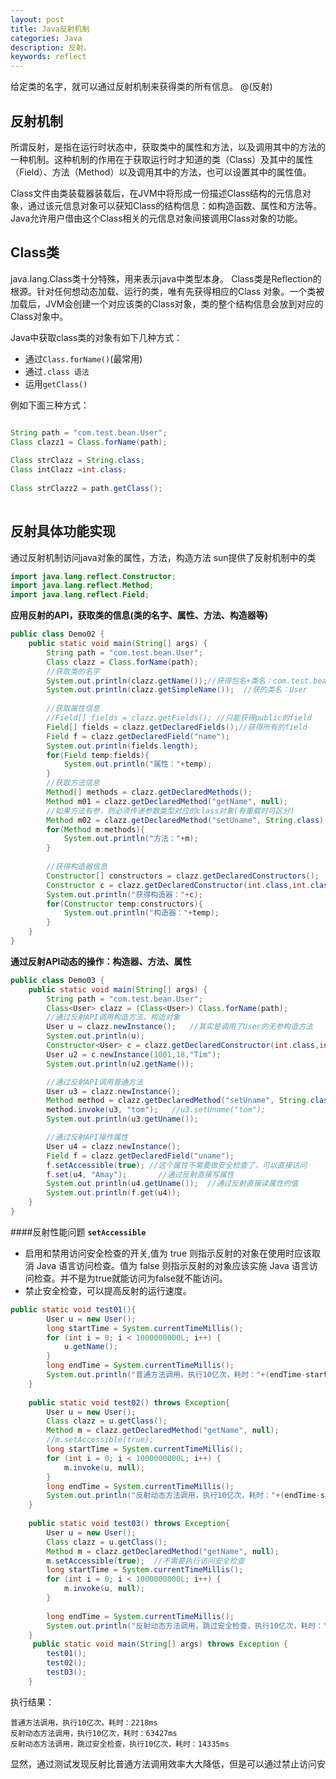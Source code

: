 ```yaml
---
layout: post
title: Java反射机制
categories: Java
description: 反射。
keywords: reflect
---
```

给定类的名字，就可以通过反射机制来获得类的所有信息。
@(反射)
## 反射机制

所谓反射，是指在运行时状态中，获取类中的属性和方法，以及调用其中的方法的一种机制。这种机制的作用在于获取运行时才知道的类（Class）及其中的属性（Field）、方法（Method）以及调用其中的方法，也可以设置其中的属性值。

Class文件由类装载器装载后，在JVM中将形成一份描述Class结构的元信息对象，通过该元信息对象可以获知Class的结构信息：如构造函数、属性和方法等。Java允许用户借由这个Class相关的元信息对象间接调用Class对象的功能。

## Class类

java.lang.Class类十分特殊，用来表示java中类型本身。
Class类是Reflection的根源。针对任何想动态加载、运行的类，唯有先获得相应的Class 对象。一个类被加载后，JVM会创建一个对应该类的Class对象，类的整个结构信息会放到对应的Class对象中。

Java中获取class类的对象有如下几种方式：
- 通过`Class.forName()`(最常用)
- 通过`.class 语法`
- 运用`getClass()`

例如下面三种方式：

```java

String path = "com.test.bean.User";
Class clazz1 = Class.forName(path);
          
Class strClazz = String.class;
Class intClazz =int.class;
  
Class strClazz2 = path.getClass();
  
```
## 反射具体功能实现
通过反射机制访问java对象的属性，方法，构造方法
sun提供了反射机制中的类

```java
import java.lang.reflect.Constructor;
import java.lang.reflect.Method;
import java.lang.reflect.Field;
```

**应用反射的API，获取类的信息(类的名字、属性、方法、构造器等)**
```java
public class Demo02 {
	public static void main(String[] args) {
		String path = "com.test.bean.User";
		Class clazz = Class.forName(path);
		//获取类的名字
		System.out.println(clazz.getName());//获得包名+类名：com.test.bean.User
		System.out.println(clazz.getSimpleName());  //获的类名：User
             
		//获取属性信息
		//Field[] fields = clazz.getFields(); //只能获得public的field
		Field[] fields = clazz.getDeclaredFields();//获得所有的field
		Field f = clazz.getDeclaredField("name");
		System.out.println(fields.length);
		for(Field temp:fields){
			System.out.println("属性："+temp);
		}
		//获取方法信息
		Method[] methods = clazz.getDeclaredMethods();
		Method m01 = clazz.getDeclaredMethod("getName", null);
		//如果方法有参，则必须传递参数类型对应的class对象(有重载时可区分)
		Method m02 = clazz.getDeclaredMethod("setUname", String.class); 
		for(Method m:methods){
			System.out.println("方法："+m);
		}
             
		//获得构造器信息
		Constructor[] constructors = clazz.getDeclaredConstructors();
		Constructor c = clazz.getDeclaredConstructor(int.class,int.class,String.class);
		System.out.println("获得构造器："+c);
		for(Constructor temp:constructors){
			System.out.println("构造器："+temp);
		}
	}
}         
```
**通过反射API动态的操作：构造器、方法、属性**
```java
public class Demo03 {
    public static void main(String[] args) {
		String path = "com.test.bean.User";
		Class<User> clazz = (Class<User>) Class.forName(path);
		//通过反射API调用构造方法，构造对象
		User u = clazz.newInstance();   //其实是调用了User的无参构造方法
		System.out.println(u);
		Constructor<User> c = clazz.getDeclaredConstructor(int.class,int.class,String.class);
		User u2 = c.newInstance(1001,18,"Tim");
		System.out.println(u2.getName());

		//通过反射API调用普通方法
		User u3 = clazz.newInstance();
		Method method = clazz.getDeclaredMethod("setUname", String.class);
		method.invoke(u3, "tom");   //u3.setUname("tom");
		System.out.println(u3.getUname());

		//通过反射API操作属性
		User u4 = clazz.newInstance();
		Field f = clazz.getDeclaredField("uname");
		f.setAccessible(true); //这个属性不需要做安全检查了，可以直接访问
		f.set(u4, "Amay");       //通过反射直接写属性
		System.out.println(u4.getUname());  //通过反射直接读属性的值
		System.out.println(f.get(u4));
	}
}
```
####反射性能问题
**`setAccessible`**
- 启用和禁用访问安全检查的开关,值为 true 则指示反射的对象在使用时应该取消 Java 语言访问检查。值为 false 则指示反射的对象应该实施 Java 语言访问检查。并不是为true就能访问为false就不能访问。
-  禁止安全检查，可以提高反射的运行速度。
```java
public static void test01(){
        User u = new User();
        long startTime = System.currentTimeMillis();
        for (int i = 0; i < 1000000000L; i++) {
            u.getName();
        }
        long endTime = System.currentTimeMillis();
        System.out.println("普通方法调用，执行10亿次，耗时："+(endTime-startTime)+"ms"); 
    }
     
    public static void test02() throws Exception{
        User u = new User();
        Class clazz = u.getClass();
        Method m = clazz.getDeclaredMethod("getName", null);
        //m.setAccessible(true);
		long startTime = System.currentTimeMillis(); 
        for (int i = 0; i < 1000000000L; i++) {
            m.invoke(u, null);
        }
        long endTime = System.currentTimeMillis();
        System.out.println("反射动态方法调用，执行10亿次，耗时："+(endTime-startTime)+"ms");
    }
     
    public static void test03() throws Exception{
        User u = new User();
        Class clazz = u.getClass();
        Method m = clazz.getDeclaredMethod("getName", null);
        m.setAccessible(true);  //不需要执行访问安全检查
        long startTime = System.currentTimeMillis();
        for (int i = 0; i < 1000000000L; i++) {
            m.invoke(u, null);
        }
         
        long endTime = System.currentTimeMillis();
        System.out.println("反射动态方法调用，跳过安全检查，执行10亿次，耗时："+(endTime-startTime)+"ms");
    }
     public static void main(String[] args) throws Exception {
        test01();
        test02();
        test03();
    }
```
执行结果：
```
普通方法调用，执行10亿次，耗时：2218ms
反射动态方法调用，执行10亿次，耗时：63427ms
反射动态方法调用，跳过安全检查，执行10亿次，耗时：14335ms
```
<pre>
显然，通过测试发现反射比普通方法调用效率大大降低，但是可以通过禁止访问安全检查提高效率。万事都有利弊，反射降低了运行效率，但是灵活性提高了开发效率。
</pre>


